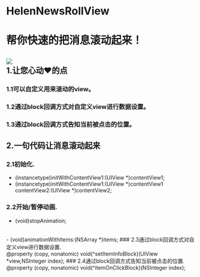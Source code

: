 # HelenNewsRollView
帮你快速的把消息滚动起来！
=====
![](https://github.com/helenluo/RollView/HelenNewsRollView/Assets.xcassets/xiaoguo.imageset/xiaoguo.png)
<br>
1.让您心动❤️的点
-----
### 1.1可以自定义用来滚动的view。<br> 
### 1.2通过block回调方式对自定义view进行数据设置。<br>
### 1.3通过block回调方式告知当前被点击的位置。<br>

2.一句代码让消息滚动起来
-----
### 2.1初始化.<br>
- (instancetype)initWithContentView1:(UIView *)contentView1;
- (instancetype)initWithContentView1:(UIView *)contentView1 contentView2:(UIView *)contentView2;
### 2.2开始/暂停动画.<br>
- (void)stopAnimation;
<br>
- (void)animationWithItems:(NSArray *)items;
### 2.3通过block回调方式对自定义view进行数据设置.<br>
@property (copy, nonatomic) void(^setItemInfoBlock)(UIView *view,NSInteger index);
### 2.4通过block回调方式告知当前被点击的位置.<br>
@property (copy, nonatomic) void(^itemOnClickBlock)(NSInteger index); 
